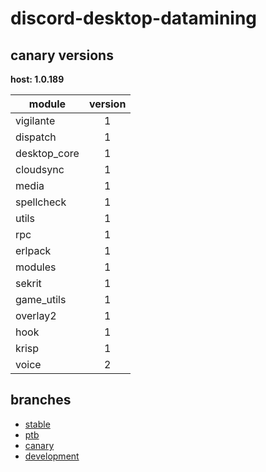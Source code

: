 # discord-desktop-datamining

## canary versions

**host: 1.0.189**

| module | version |
| ------ | :-----: |
| vigilante | 1 |
| dispatch | 1 |
| desktop_core | 1 |
| cloudsync | 1 |
| media | 1 |
| spellcheck | 1 |
| utils | 1 |
| rpc | 1 |
| erlpack | 1 |
| modules | 1 |
| sekrit | 1 |
| game_utils | 1 |
| overlay2 | 1 |
| hook | 1 |
| krisp | 1 |
| voice | 2 |

## branches

- [stable](https://github.com/OpenAsar/discord-desktop-datamining/tree/stable)
- [ptb](https://github.com/OpenAsar/discord-desktop-datamining/tree/ptb)
- [canary](https://github.com/OpenAsar/discord-desktop-datamining/tree/canary)
- [development](https://github.com/OpenAsar/discord-desktop-datamining/tree/development)